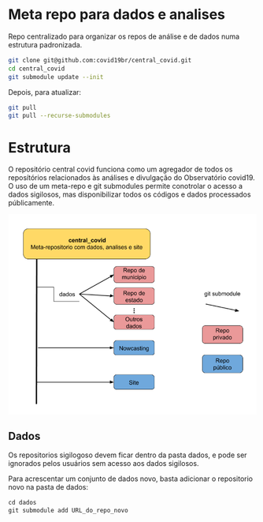 # Meta repo para dados e analises

Repo centralizado para organizar os repos de análise e de dados numa estrutura padronizada.

```bash
git clone git@github.com:covid19br/central_covid.git
cd central_covid
git submodule update --init
```
Depois, para atualizar:

```bash
git pull
git pull --recurse-submodules
```

# Estrutura

O repositório central covid funciona como um agregador de todos os reposítórios relacionados às análises e divulgação do Observatório covid19. O uso de um meta-repo e git submodules permite conotrolar o acesso a dados sigilosos, mas disponibilizar todos os códigos e dados processados públicamente.

![Estrutura do repo central_covid](central_covid.png)

## Dados

Os repositorios sigilogoso devem ficar dentro da pasta dados, e pode ser ignorados pelos usuários sem acesso aos dados sigilosos. 

Para acrescentar um conjunto de dados novo, basta adicionar o repositorio novo na pasta de dados:

```
cd dados
git submodule add URL_do_repo_novo
```

